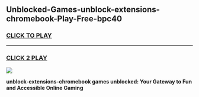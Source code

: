 
## Unblocked-Games-unblock-extensions-chromebook-Play-Free-bpc40
<h3>
<a href="https://premium76.site?title=unblock-extensions-chromebook&ref=21A">CLICK TO PLAY</a></h3>
<hr>

<h3>
<a href="https://premium76.site?title=unblock-extensions-chromebook&ref=21A">CLICK 2 PLAY</a>
  
</h3>

<a href="https://premium76.site?title=unblock-extensions-chromebook&ref=21A"><img src="https://clearcache.store/games.png"></a>


**unblock-extensions-chromebook games unblocked: Your Gateway to Fun and Accessible Online Gaming**
